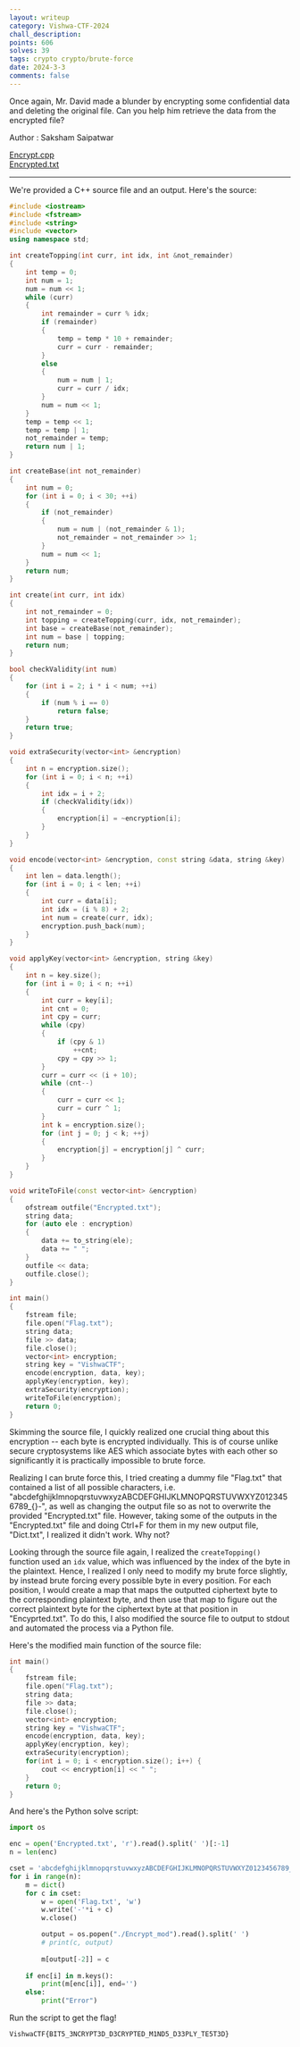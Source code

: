 ```yaml
---
layout: writeup
category: Vishwa-CTF-2024
chall_description:
points: 606
solves: 39
tags: crypto crypto/brute-force
date: 2024-3-3
comments: false
---
```


Once again, Mr. David made a blunder by encrypting some confidential data and deleting the original file. Can you help him retrieve the data from the encrypted file?  

Author : Saksham Saipatwar  

[Encrypt.cpp](https://github.com/Nightxade/ctf-writeups/blob/master/assets/CTFs/Vishwa-CTF-2024/Encrypt.cpp)  
[Encrypted.txt](https://github.com/Nightxade/ctf-writeups/blob/master/assets/CTFs/Vishwa-CTF-2024/Encrypted.txt)  

---

We're provided a C++ source file and an output. Here's the source:  

```cpp
#include <iostream>
#include <fstream>
#include <string>
#include <vector>
using namespace std;

int createTopping(int curr, int idx, int &not_remainder)
{
    int temp = 0;
    int num = 1;
    num = num << 1;
    while (curr)
    {
        int remainder = curr % idx;
        if (remainder)
        {
            temp = temp * 10 + remainder;
            curr = curr - remainder;
        }
        else
        {
            num = num | 1;
            curr = curr / idx;
        }
        num = num << 1;
    }
    temp = temp << 1;
    temp = temp | 1;
    not_remainder = temp;
    return num | 1;
}

int createBase(int not_remainder)
{
    int num = 0;
    for (int i = 0; i < 30; ++i)
    {
        if (not_remainder)
        {
            num = num | (not_remainder & 1);
            not_remainder = not_remainder >> 1;
        }
        num = num << 1;
    }
    return num;
}

int create(int curr, int idx)
{
    int not_remainder = 0;
    int topping = createTopping(curr, idx, not_remainder);
    int base = createBase(not_remainder);
    int num = base | topping;
    return num;
}

bool checkValidity(int num)
{
    for (int i = 2; i * i < num; ++i)
    {
        if (num % i == 0)
            return false;
    }
    return true;
}

void extraSecurity(vector<int> &encryption)
{
    int n = encryption.size();
    for (int i = 0; i < n; ++i)
    {
        int idx = i + 2;
        if (checkValidity(idx))
        {
            encryption[i] = ~encryption[i];
        }
    }
}

void encode(vector<int> &encryption, const string &data, string &key)
{
    int len = data.length();
    for (int i = 0; i < len; ++i)
    {
        int curr = data[i];
        int idx = (i % 8) + 2;
        int num = create(curr, idx);
        encryption.push_back(num);
    }
}

void applyKey(vector<int> &encryption, string &key)
{
    int n = key.size();
    for (int i = 0; i < n; ++i)
    {
        int curr = key[i];
        int cnt = 0;
        int cpy = curr;
        while (cpy)
        {
            if (cpy & 1)
                ++cnt;
            cpy = cpy >> 1;
        }
        curr = curr << (i + 10);
        while (cnt--)
        {
            curr = curr << 1;
            curr = curr ^ 1;
        }
        int k = encryption.size();
        for (int j = 0; j < k; ++j)
        {
            encryption[j] = encryption[j] ^ curr;
        }
    }
}

void writeToFile(const vector<int> &encryption)
{
    ofstream outfile("Encrypted.txt");
    string data;
    for (auto ele : encryption)
    {
        data += to_string(ele);
        data += " ";
    }
    outfile << data;
    outfile.close();
}

int main()
{
    fstream file;
    file.open("Flag.txt");
    string data;
    file >> data;
    file.close();
    vector<int> encryption;
    string key = "VishwaCTF";
    encode(encryption, data, key);
    applyKey(encryption, key);
    extraSecurity(encryption);
    writeToFile(encryption);
    return 0;
}
```

Skimming the source file, I quickly realized one crucial thing about this encryption -- each byte is encrypted individually. This is of course unlike secure cryptosystems like AES which associate bytes with each other so significantly it is practically impossible to brute force.  

Realizing I can brute force this, I tried creating a dummy file "Flag.txt" that contained a list of all possible characters, i.e. "abcdefghijklmnopqrstuvwxyzABCDEFGHIJKLMNOPQRSTUVWXYZ0123456789_{}-", as well as changing the output file so as not to overwrite the provided "Encrypted.txt" file. However, taking some of the outputs in the "Encrypted.txt" file and doing Ctrl+F for them in my new output file, "Dict.txt", I realized it didn't work. Why not?  

Looking through the source file again, I realized the `createTopping()` function used an `idx` value, which was influenced by the index of the byte in the plaintext. Hence, I realized I only need to modify my brute force slightly, by instead brute forcing every possible byte in every position. For each position, I would create a map that maps the outputted ciphertext byte to the corresponding plaintext byte, and then use that map to figure out the correct plaintext byte for the ciphertext byte at that position in "Encyprted.txt". To do this, I also modified the source file to output to stdout and automated the process via a Python file.  

Here's the modified main function of the source file:  

```cpp
int main()
{
    fstream file;
    file.open("Flag.txt");
    string data;
    file >> data;
    file.close();
    vector<int> encryption;
    string key = "VishwaCTF";
    encode(encryption, data, key);
    applyKey(encryption, key);
    extraSecurity(encryption);
    for(int i = 0; i < encryption.size(); i++) {
        cout << encryption[i] << " ";
    }
    return 0;
}
```

And here's the Python solve script:  

```py
import os

enc = open('Encrypted.txt', 'r').read().split(' ')[:-1]
n = len(enc)

cset = 'abcdefghijklmnopqrstuvwxyzABCDEFGHIJKLMNOPQRSTUVWXYZ0123456789_{}-'
for i in range(n):
    m = dict()
    for c in cset:
        w = open('Flag.txt', 'w')
        w.write('-'*i + c)
        w.close()

        output = os.popen("./Encrypt_mod").read().split(' ')
        # print(c, output)
       
        m[output[-2]] = c
    
    if enc[i] in m.keys():
        print(m[enc[i]], end='')
    else:
        print("Error")
```

Run the script to get the flag!  

    VishwaCTF{BIT5_3NCRYPT3D_D3CRYPTED_M1ND5_D33PLY_TE5T3D}